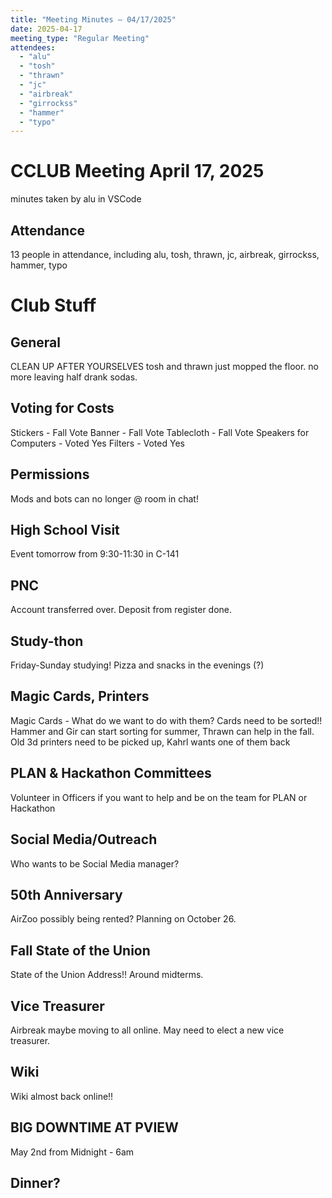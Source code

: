 ```yaml
---
title: "Meeting Minutes – 04/17/2025"
date: 2025-04-17
meeting_type: "Regular Meeting"
attendees:
  - "alu"
  - "tosh"
  - "thrawn"
  - "jc"
  - "airbreak"
  - "girrockss"
  - "hammer"
  - "typo"
---
```


# CCLUB Meeting April 17, 2025

minutes taken by alu in VSCode

## Attendance
13 people in attendance, including alu, tosh, thrawn, jc, airbreak, girrockss, hammer, typo

# Club Stuff

## General
CLEAN UP AFTER YOURSELVES tosh and thrawn just mopped the floor. no more leaving half drank sodas. 

## Voting for Costs
Stickers - Fall Vote
Banner - Fall Vote
Tablecloth - Fall Vote
Speakers for Computers - Voted Yes
Filters - Voted Yes 

## Permissions
Mods and bots can no longer @ room in chat!

## High School Visit
Event tomorrow from 9:30-11:30 in C-141

## PNC
Account transferred over. 
Deposit from register done. 

## Study-thon
Friday-Sunday studying! Pizza and snacks in the evenings (?)

## Magic Cards, Printers
Magic Cards - What do we want to do with them?
Cards need to be sorted!! Hammer and Gir can start sorting for summer, Thrawn can help in the fall.
Old 3d printers need to be picked up, Kahrl wants one of them back 

## PLAN & Hackathon Committees
Volunteer in Officers if you want to help and be on the team for PLAN or Hackathon

## Social Media/Outreach 
Who wants to be Social Media manager?

## 50th Anniversary 
AirZoo possibly being rented? Planning on October 26. 

## Fall State of the Union
State of the Union Address!! Around midterms. 

## Vice Treasurer
Airbreak maybe moving to all online. May need to elect a new vice treasurer. 

## Wiki
Wiki almost back online!! 

## BIG DOWNTIME AT PVIEW 
May 2nd from Midnight - 6am

## Dinner? 